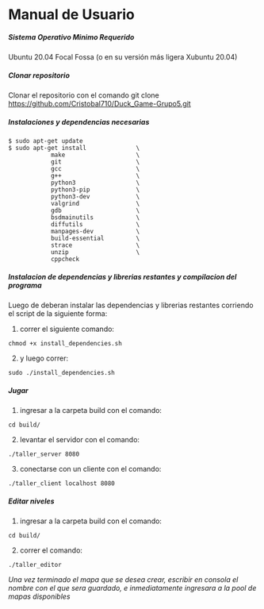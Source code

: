 # Manual de Usuario

##### Sistema Operativo Minimo Requerido

Ubuntu 20.04 Focal Fossa (o en su versión más ligera Xubuntu 20.04)


##### Clonar repositorio

Clonar el repositorio con el comando git clone https://github.com/Cristobal710/Duck_Game-Grupo5.git

##### Instalaciones y dependencias necesarias

```
$ sudo apt-get update
$ sudo apt-get install              \
            make                    \
            git                     \
            gcc                     \
            g++                     \
            python3                 \
            python3-pip             \
            python3-dev             \
            valgrind                \
            gdb                     \
            bsdmainutils            \
            diffutils               \
            manpages-dev            \
            build-essential         \
            strace                  \
            unzip                   \
            cppcheck
```

##### Instalacion de dependencias y librerias restantes y compilacion del programa 
Luego de deberan instalar las dependencias y librerias restantes corriendo el script de la siguiente forma:

1. correr el siguiente comando: 

```
chmod +x install_dependencies.sh

```
2. y luego correr: 

```
sudo ./install_dependencies.sh

```

##### Jugar 

1. ingresar a la carpeta build con el comando: 

```
cd build/

```

2. levantar el servidor con el comando: 

```
./taller_server 8080

```

3. conectarse con un cliente con el comando: 

```
./taller_client localhost 8080

```

##### Editar niveles

1. ingresar a la carpeta build con el comando: 

```
cd build/

```

2. correr el comando: 

```
./taller_editor

```





*Una vez terminado el mapa que se desea crear, escribir en consola el nombre con el que sera guardado, e inmediatamente ingresara a la pool de mapas disponibles*
